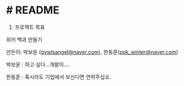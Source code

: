 # # README

1. 프로젝트 목표

위키 백과 만들기



만든이: 박보윤 (gywlsangel@naver.com), 한동훈(pok_winter@naver.com)

박보윤 : 하고 싶다...개발이....

한동훈 : 혹시라도 기업에서 보신다면 연락주십쇼.

